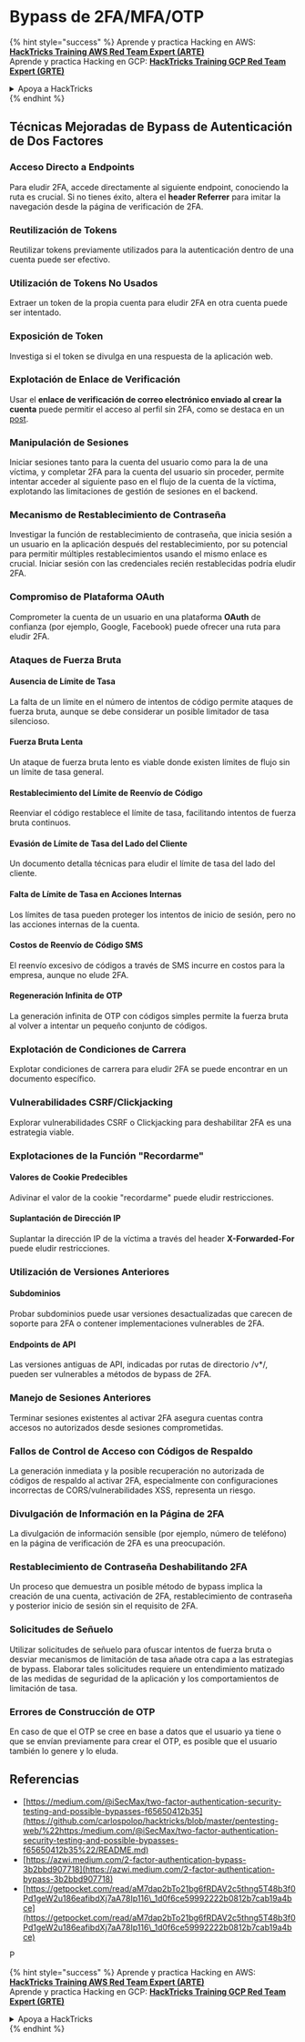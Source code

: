 # Bypass de 2FA/MFA/OTP

{% hint style="success" %}
Aprende y practica Hacking en AWS:<img src="../.gitbook/assets/arte.png" alt="" data-size="line">[**HackTricks Training AWS Red Team Expert (ARTE)**](https://training.hacktricks.xyz/courses/arte)<img src="../.gitbook/assets/arte.png" alt="" data-size="line">\
Aprende y practica Hacking en GCP: <img src="../.gitbook/assets/grte.png" alt="" data-size="line">[**HackTricks Training GCP Red Team Expert (GRTE)**<img src="../.gitbook/assets/grte.png" alt="" data-size="line">](https://training.hacktricks.xyz/courses/grte)

<details>

<summary>Apoya a HackTricks</summary>

* Revisa los [**planes de suscripción**](https://github.com/sponsors/carlospolop)!
* **Únete al** 💬 [**grupo de Discord**](https://discord.gg/hRep4RUj7f) o al [**grupo de telegram**](https://t.me/peass) o **síguenos** en **Twitter** 🐦 [**@hacktricks\_live**](https://twitter.com/hacktricks\_live)**.**
* **Comparte trucos de hacking enviando PRs a los** [**HackTricks**](https://github.com/carlospolop/hacktricks) y [**HackTricks Cloud**](https://github.com/carlospolop/hacktricks-cloud) repos de github.

</details>
{% endhint %}


## **Técnicas Mejoradas de Bypass de Autenticación de Dos Factores**

### **Acceso Directo a Endpoints**

Para eludir 2FA, accede directamente al siguiente endpoint, conociendo la ruta es crucial. Si no tienes éxito, altera el **header Referrer** para imitar la navegación desde la página de verificación de 2FA.

### **Reutilización de Tokens**

Reutilizar tokens previamente utilizados para la autenticación dentro de una cuenta puede ser efectivo.

### **Utilización de Tokens No Usados**

Extraer un token de la propia cuenta para eludir 2FA en otra cuenta puede ser intentado.

### **Exposición de Token**

Investiga si el token se divulga en una respuesta de la aplicación web.

### **Explotación de Enlace de Verificación**

Usar el **enlace de verificación de correo electrónico enviado al crear la cuenta** puede permitir el acceso al perfil sin 2FA, como se destaca en un [post](https://srahulceh.medium.com/behind-the-scenes-of-a-security-bug-the-perils-of-2fa-cookie-generation-496d9519771b).

### **Manipulación de Sesiones**

Iniciar sesiones tanto para la cuenta del usuario como para la de una víctima, y completar 2FA para la cuenta del usuario sin proceder, permite intentar acceder al siguiente paso en el flujo de la cuenta de la víctima, explotando las limitaciones de gestión de sesiones en el backend.

### **Mecanismo de Restablecimiento de Contraseña**

Investigar la función de restablecimiento de contraseña, que inicia sesión a un usuario en la aplicación después del restablecimiento, por su potencial para permitir múltiples restablecimientos usando el mismo enlace es crucial. Iniciar sesión con las credenciales recién restablecidas podría eludir 2FA.

### **Compromiso de Plataforma OAuth**

Comprometer la cuenta de un usuario en una plataforma **OAuth** de confianza (por ejemplo, Google, Facebook) puede ofrecer una ruta para eludir 2FA.

### **Ataques de Fuerza Bruta**

#### **Ausencia de Límite de Tasa**

La falta de un límite en el número de intentos de código permite ataques de fuerza bruta, aunque se debe considerar un posible limitador de tasa silencioso.

#### **Fuerza Bruta Lenta**

Un ataque de fuerza bruta lento es viable donde existen límites de flujo sin un límite de tasa general.

#### **Restablecimiento del Límite de Reenvío de Código**

Reenviar el código restablece el límite de tasa, facilitando intentos de fuerza bruta continuos.

#### **Evasión de Límite de Tasa del Lado del Cliente**

Un documento detalla técnicas para eludir el límite de tasa del lado del cliente.

#### **Falta de Límite de Tasa en Acciones Internas**

Los límites de tasa pueden proteger los intentos de inicio de sesión, pero no las acciones internas de la cuenta.

#### **Costos de Reenvío de Código SMS**

El reenvío excesivo de códigos a través de SMS incurre en costos para la empresa, aunque no elude 2FA.

#### **Regeneración Infinita de OTP**

La generación infinita de OTP con códigos simples permite la fuerza bruta al volver a intentar un pequeño conjunto de códigos.

### **Explotación de Condiciones de Carrera**

Explotar condiciones de carrera para eludir 2FA se puede encontrar en un documento específico.

### **Vulnerabilidades CSRF/Clickjacking**

Explorar vulnerabilidades CSRF o Clickjacking para deshabilitar 2FA es una estrategia viable.

### **Explotaciones de la Función "Recordarme"**

#### **Valores de Cookie Predecibles**

Adivinar el valor de la cookie "recordarme" puede eludir restricciones.

#### **Suplantación de Dirección IP**

Suplantar la dirección IP de la víctima a través del header **X-Forwarded-For** puede eludir restricciones.

### **Utilización de Versiones Anteriores**

#### **Subdominios**

Probar subdominios puede usar versiones desactualizadas que carecen de soporte para 2FA o contener implementaciones vulnerables de 2FA.

#### **Endpoints de API**

Las versiones antiguas de API, indicadas por rutas de directorio /v\*/, pueden ser vulnerables a métodos de bypass de 2FA.

### **Manejo de Sesiones Anteriores**

Terminar sesiones existentes al activar 2FA asegura cuentas contra accesos no autorizados desde sesiones comprometidas.

### **Fallos de Control de Acceso con Códigos de Respaldo**

La generación inmediata y la posible recuperación no autorizada de códigos de respaldo al activar 2FA, especialmente con configuraciones incorrectas de CORS/vulnerabilidades XSS, representa un riesgo.

### **Divulgación de Información en la Página de 2FA**

La divulgación de información sensible (por ejemplo, número de teléfono) en la página de verificación de 2FA es una preocupación.

### **Restablecimiento de Contraseña Deshabilitando 2FA**

Un proceso que demuestra un posible método de bypass implica la creación de una cuenta, activación de 2FA, restablecimiento de contraseña y posterior inicio de sesión sin el requisito de 2FA.

### **Solicitudes de Señuelo**

Utilizar solicitudes de señuelo para ofuscar intentos de fuerza bruta o desviar mecanismos de limitación de tasa añade otra capa a las estrategias de bypass. Elaborar tales solicitudes requiere un entendimiento matizado de las medidas de seguridad de la aplicación y los comportamientos de limitación de tasa.

### Errores de Construcción de OTP

En caso de que el OTP se cree en base a datos que el usuario ya tiene o que se envían previamente para crear el OTP, es posible que el usuario también lo genere y lo eluda.

## Referencias

* [https://medium.com/@iSecMax/two-factor-authentication-security-testing-and-possible-bypasses-f65650412b35](https://github.com/carlospolop/hacktricks/blob/master/pentesting-web/%22https:/medium.com/@iSecMax/two-factor-authentication-security-testing-and-possible-bypasses-f65650412b35%22/README.md)
* [https://azwi.medium.com/2-factor-authentication-bypass-3b2bbd907718](https://azwi.medium.com/2-factor-authentication-bypass-3b2bbd907718)
* [https://getpocket.com/read/aM7dap2bTo21bg6fRDAV2c5thng5T48b3f0Pd1geW2u186eafibdXj7aA78Ip116\_1d0f6ce59992222b0812b7cab19a4bce](https://getpocket.com/read/aM7dap2bTo21bg6fRDAV2c5thng5T48b3f0Pd1geW2u186eafibdXj7aA78Ip116\_1d0f6ce59992222b0812b7cab19a4bce)


P

{% hint style="success" %}
Aprende y practica Hacking en AWS:<img src="../.gitbook/assets/arte.png" alt="" data-size="line">[**HackTricks Training AWS Red Team Expert (ARTE)**](https://training.hacktricks.xyz/courses/arte)<img src="../.gitbook/assets/arte.png" alt="" data-size="line">\
Aprende y practica Hacking en GCP: <img src="../.gitbook/assets/grte.png" alt="" data-size="line">[**HackTricks Training GCP Red Team Expert (GRTE)**<img src="../.gitbook/assets/grte.png" alt="" data-size="line">](https://training.hacktricks.xyz/courses/grte)

<details>

<summary>Apoya a HackTricks</summary>

* Revisa los [**planes de suscripción**](https://github.com/sponsors/carlospolop)!
* **Únete al** 💬 [**grupo de Discord**](https://discord.gg/hRep4RUj7f) o al [**grupo de telegram**](https://t.me/peass) o **síguenos** en **Twitter** 🐦 [**@hacktricks\_live**](https://twitter.com/hacktricks\_live)**.**
* **Comparte trucos de hacking enviando PRs a los** [**HackTricks**](https://github.com/carlospolop/hacktricks) y [**HackTricks Cloud**](https://github.com/carlospolop/hacktricks-cloud) repos de github.

</details>
{% endhint %}
